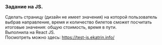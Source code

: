 ### Задание на JS.  
Сделать страницу (дизайн не имеет значения) на которой пользователь выбрав направление, время и количество билетов сможет посчитать итоговые значения: общую стоимость, время в пути.  
Выполнила на React JS.  
Посмотреть можно здесь: https://test-js.ekatrin.info/
